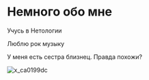 # Немного обо мне

Учусь в Нетологии

Люблю рок музыку

У меня есть сестра близнец. Правда похожи?

![x_ca0199dc](https://github.com/user-attachments/assets/194bceb6-5394-42a3-9a90-ea6d3fb01e6a)
